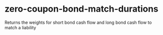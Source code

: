 # zero-coupon-bond-match-durations
Returns the weights for short bond cash flow and long bond cash flow to match a liability
